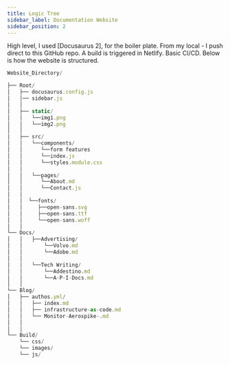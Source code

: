 ```yaml
---
title: Logic Tree
sidebar_label: Documentation Website 
sidebar_position: 2
---
```



High level, I used [Docusaurus 2], for the boiler plate.
From my local - I push direct to this GitHub repo.
A build is triggered in Netlify. Basic CI/CD. 
Below is how the website is structured. 

``` Javascript 
Website_Directory/

├── Root/
│   ├── docusaurus.config.js
│   │── sidebar.js
│   │ 
│   ├── static/
│   │   └──img1.png
│   │   └──img2.png
│   │
│   ├── src/
│   │   └──components/ 
│   │      └──form features
│   │      └──index.js
│   │      └──styles.module.css
│   │ 
│   │   └──pages/
│   │      └──About.md
│   │      └──Contact.js
│   │ 
│   │  └──fonts/
│   │     ├──open-sans.svg
│   │     ├──open-sans.ttf
│   │     └──open-sans.woff
│   │
└── Docs/
│   │   ├──Advertising/
│   │       └──Volvo.md
│   │       └──Adobe.md
│   │
│   │   └──Tech Writing/
│   │       └──Addestino.md
│   │       └──A-P-I-Docs.md
│   │ 
└── Blog/
│   ├── authos.yml/
│   │   ├── index.md
│   │   ├── infrastructure-as-code.md
│   │   └── Monitor-Aerospike-.md
│   │ 
│   │ 
└── Build/
    └── css/
    └── images/
    └── js/

``` 